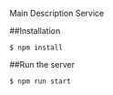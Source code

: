 Main Description Service

##Installation

```
$ npm install
```

##Run the server
```
$ npm run start
```
